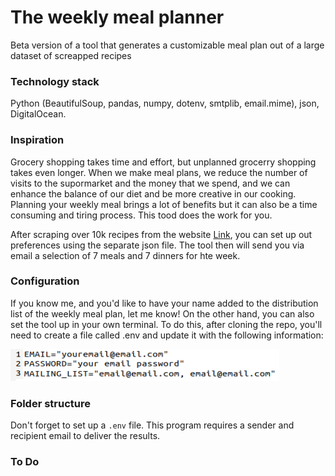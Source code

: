
# The weekly meal planner

Beta version of a tool that generates a customizable meal plan out of a large dataset of screapped recipes

### Technology stack 

Python (BeautifulSoup, pandas, numpy, dotenv, smtplib, email.mime), json, DigitalOcean. 

### Inspiration 

Grocery shopping takes time and effort, but unplanned grocerry shopping takes even longer. When we make meal plans, we reduce the number of visits to the supormarket and the money that we spend, and we can enhance the balance of our diet and be more creative in our cooking. Planning your weekly meal brings a lot of benefits but it can also be a time consuming and tiring process. This tood does the work for you. 

After scraping over 10k recipes from the website [Link](http://www.recetasgratis.net), you can set up out preferences using the separate json file. The tool then will send you via email a selection of 7 meals and 7 dinners for hte week. 

### Configuration 

If you know me, and you'd like to have your name added to the distribution list of the weekly meal plan, let me know! On the other hand, you can also set the tool up in your own terminal. To do this, after cloning the repo, you'll need to create a file called .env and update it with the following information: 

![alt text](unnamed.png)

### Folder structure

Don't forget to set up a `.env` file. This program requires a sender and recipient email to deliver the results. 

### To Do 


